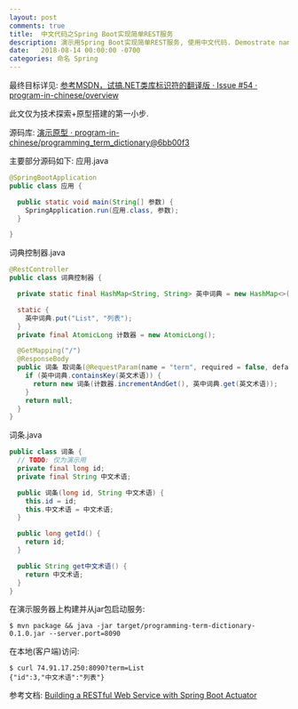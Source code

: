 ```yaml
---
layout: post
comments: true
title:  中文代码之Spring Boot实现简单REST服务
description: 演示用Spring Boot实现简单REST服务, 使用中文代码. Demostrate naming in Chinese in a demo of building RESTful service based on Spring Boot.
date:   2018-08-14 00:00:00 -0700
categories: 命名 Spring
---
```


最终目标详见: [参考MSDN，试搞.NET类库标识符的翻译版 · Issue #54 · program-in-chinese/overview](https://github.com/program-in-chinese/overview/issues/54#issuecomment-411551138)

此文仅为技术探索+原型搭建的第一小步.

源码库: [演示原型 · program-in-chinese/programming_term_dictionary@6bb00f3](https://github.com/program-in-chinese/programming_term_dictionary/commit/6bb00f38a361bf37eea080e43fac6bbea1c9e899)

主要部分源码如下:
应用.java

```java
@SpringBootApplication
public class 应用 {

  public static void main(String[] 参数) {
    SpringApplication.run(应用.class, 参数);
  }

}
```
词典控制器.java

```java
@RestController
public class 词典控制器 {

  private static final HashMap<String, String> 英中词典 = new HashMap<>();

  static {
    英中词典.put("List", "列表");
  }
  private final AtomicLong 计数器 = new AtomicLong();

  @GetMapping("/")
  @ResponseBody
  public 词条 取词条(@RequestParam(name = "term", required = false, defaultValue = "") String 英文术语) {
    if (英中词典.containsKey(英文术语)) {
      return new 词条(计数器.incrementAndGet(), 英中词典.get(英文术语));
    }
    return null;
  }
}
```
词条.java
```java
public class 词条 {
  // TODO: 仅为演示用
  private final long id;
  private final String 中文术语;

  public 词条(long id, String 中文术语) {
    this.id = id;
    this.中文术语 = 中文术语;
  }

  public long getId() {
    return id;
  }

  public String get中文术语() {
    return 中文术语;
  }
}
```
在演示服务器上构建并从jar包启动服务:
```
$ mvn package && java -jar target/programming-term-dictionary-0.1.0.jar --server.port=8090
```
在本地(客户端)访问:
```
$ curl 74.91.17.250:8090?term=List
{"id":3,"中文术语":"列表"}
```
参考文档: [Building a RESTful Web Service with Spring Boot Actuator](https://spring.io/guides/gs/actuator-service/)